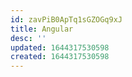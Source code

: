 ```yaml
---
id: zavPiB0ApTq1sGZOGq9xJ
title: Angular
desc: ''
updated: 1644317530598
created: 1644317530598
---
```


